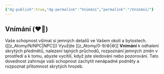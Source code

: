 ```yaml
---
{"dg-publish":true,"dg-permalink":"Vnímání","permalink":"/Vnímání/"}
---
```


## Vnímání (❤️‍🔥)
Vaše schopnost všímat si jemných detailů ve Vašem okolí a bytostech. ([[z_Atomy/N/NPC\|NPC]])
Využijte [[z_Atomy/0-9/⚙️\|⚙️]] **Vnímání** k odhalení skrytých předmětů, nalezení tajných průchodů, rozpoznání jemných změn v prostředí a k tomu, abyste vycítili, když jste sledováni nebo pozorováni. Tato dovednost zahrnuje vaši schopnost zachytit nenápadné podněty a rozpoznat přítomnost skrytých hrozeb.